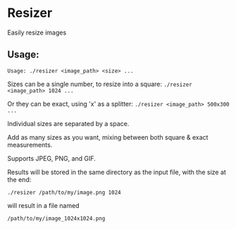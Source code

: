 # Resizer
Easily resize images

## Usage:
`Usage: ./resizer <image_path> <size> ...`

Sizes can be a single number, to resize into a square:
`./resizer <image_path> 1024 ...`

Or they can be exact, using 'x' as a splitter:
`./resizer <image_path> 500x300 ...`

Individual sizes are separated by a space.

Add as many sizes as you want, mixing between both square & exact measurements.

Supports JPEG, PNG, and GIF.

Results will be stored in the same directory as the input file, with the size at the end:

`./resizer /path/to/my/image.png 1024`

will result in a file named 

`/path/to/my/image_1024x1024.png`